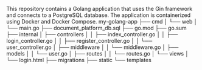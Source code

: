 This repository contains a Golang application that uses the Gin framework and connects to a PostgreSQL database. The application is containerized using Docker and Docker Compose.
my-golang-app
├── cmd
│   └── web
│       └── main.go
├── document_platform_db.sql
├── go.mod
├── go.sum
├── internal
│   ├── controllers
│   │   ├── index_controller.go
│   │   ├── login_controller.go
│   │   ├── register_controller.go
│   │   └── user_controller.go
│   ├── middleware
│   │   └── middleware.go
│   ├── models
│   │   └── user.go
│   ├── routes
│   │   └── routes.go
│   └── views
│       └── login.html
├── migrations
├── static
└── templates

 
